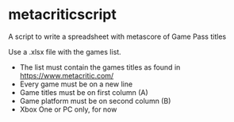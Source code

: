# metacriticscript
A script to write a spreadsheet with metascore of Game Pass titles

Use a .xlsx file with the games list.
  - The list must contain the games titles as found in https://www.metacritic.com/
  - Every game must be on a new line
  - Game titles must be on first column (A)
  - Game platform must be on second column (B)
  - Xbox One or PC only, for now